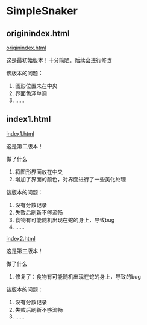 # SimpleSnaker

## originindex.html

[originindex.html](https://github.com/SpongeBob-hmbb/SimpleSnaker/blob/main/originindex.html)

这是最初始版本！十分简陋，后续会进行修改

该版本的问题：

1. 图形位置未在中央
2. 界面色泽单调
3. ……

## index1.html

[index1.html](https://github.com/SpongeBob-hmbb/SimpleSnaker/blob/main/index1.html)

这是第二版本！

做了什么

1. 将图形界面放在中央
2. 增加了界面的颜色，对界面进行了一些美化处理

该版本的问题：

1. 没有分数记录
2. 失败后刷新不够流畅
3. 食物有可能随机出现在蛇的身上，导致bug
4. ……

[index2.html](https://github.com/SpongeBob-hmbb/SimpleSnaker/blob/main/index2.html)

这是第三版本！

做了什么

1. 修复了：食物有可能随机出现在蛇的身上，导致的bug

该版本的问题：

1. 没有分数记录
2. 失败后刷新不够流畅
3. ……
